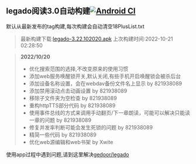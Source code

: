 ## legado阅读3.0自动构建[![Android CI](https://github.com/10bits/gedoor-Build/workflows/Android%20CI/badge.svg)](https://github.com/10bits/gedoor-Build/actions)

默认从最新发布的tag构建,每次构建会自动清空18PlusList.txt

> 最新构建下载:[legado-3.22.102020.apk](https://github.com/lookforwardxu/gedoor-Build/releases/download/legado-3.22.102020/legado-3.22.102020.apk) 上次构建时间:2022-10-21 02:28:50
<!--start-->
> **2022/10/20**
> 
> * 优化搜索范围的选择,不改变原来的使用习惯
> * 添加web服务唤醒锁开关,默认关闭,有些手机开启唤醒锁会被杀后台
> * 添加设备名称设置，会在webdav备份文件名上显示 by 821938089
> * 添加禁用滚动点击动画设置 by 821938089
> * 移除子文件夹为空检查 by 821938089
> * 重构httpTTS部分代码 by 821938089
> * 使用事件总线的方式来调用手动翻页/下一章朗读，可能可以解决只能读一章的问题 by 821938089
> * 修复并发率判断可能会发生死锁的问题 by 821938089
> * 精简一些代码 by 821938089
> * 优化web源编辑和web书架 by Xwite
<!--end-->
  
使用app过程中遇到问题,请到这里解决[gedoor/legado](https://github.com/gedoor/legado/issues)

